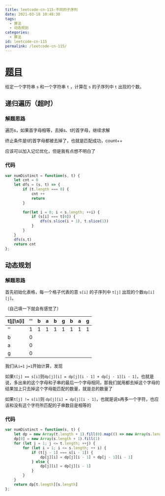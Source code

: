 ```yaml
---
title: leetcode-cn-115-不同的子序列
date: 2021-03-18 10:48:30
tags:
  - 算法
  - 动态规划
categories:
  - 算法
id: leetcode-cn-115
permalink: /leetcode-cn-115/
---
```


# [题目](https://leetcode-cn.com/problems/distinct-subsequences/)

给定一个字符串 `s` 和一个字符串 `t` ，计算在 `s` 的子序列中 `t` 出现的个数。

## 递归遍历（超时）

### 解题思路

遍历s，如果首字母相等，去掉s、t的首字母，继续求解

终止条件是t的首字母都被去掉了，也就是匹配成功，count++

应该可以加入记忆优化，但是我有点想不明白了

### 代码

```javascript
var numDistinct = function(s, t) {
    let cnt = 0
    let dfs = (s, t) => {
        if (t.length === 0) {
            cnt ++
            return
        }
        
        for(let i = 0; i < s.length; ++i) {
            if (s[i] === t[0]) {
                dfs(s.slice(i + 1), t.slice(1))
            }
        }
    }
    dfs(s,t)
    return cnt
};
```



## 动态规划

### 解题思路

首先初始化表格，每一个格子代表的意 `s[i]` 的子序列中 `t[j]` 出现的个数`dp[i][j]`。

（自己填一下就会有感觉了）

| t[j]\s[i] | ''   | b    | a    | b    | g    | b    | a    | g    |
| --------- | ---- | ---- | ---- | ---- | ---- | ---- | ---- | ---- |
| ''        | 1    | 1    | 1    | 1    | 1    | 1    | 1    | 1    |
| b         | 0    |      |      |      |      |      |      |      |
| a         | 0    |      |      |      |      |      |      |      |
| g         | 0    |      |      |      |      |      |      |      |

我们从`i=1` `j=1`开始计算，发现

如果`t[j] == s[i]`则`dp[j][i] = dp[j][i - 1] + dp[j - 1][i - 1]`，也就是说，多出来的这个字母和子串的最后一个字母相同，那我们就用都去掉这个字母的结果加上只去掉这个字母能匹配的数量，就是总的数量了

如果`t[j] != s[i]`则 `dp[j][i] = dp[j][i - 1]`，也就是说s再多一个字符，也应该和没有这个字符所匹配的子串数目是相等的

### 代码

```javascript
var numDistinct = function(s, t) {
    let dp = new Array(t.length + 1).fill(0).map(() => new Array(s.length + 1).fill(0))
    dp[0] = new Array(s.length + 1).fill(1)
    for (let j = 1; j <= t.length; ++j) {
        for (let i = 1; i <= s.length; ++ i) {
            if (t[j - 1] === s[i - 1]) {
                dp[j][i] = dp[j][i - 1] + dp[j - 1][i - 1]
            } else {
                dp[j][i] = dp[j][i - 1]
            }
        }
    }
    return dp[t.length][s.length]
};
```

